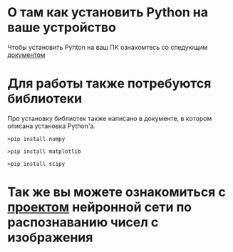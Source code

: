 # О там как установить Python на ваше устройство
Чтобы установить Pyhton на ваш ПК ознакомтесь со следующим [документом](https://github.com/Bazarovinc/graphen_dispersion_dependence/blob/master/%D0%94%D0%B8%D1%81%D0%BF%D0%B5%D1%80%D1%81%D0%B8%D0%BE%D0%BD%D0%BD%D0%B0%D1%8F%20%D0%B7%D0%B0%D0%B2%D0%B8%D1%81%D0%B8%D0%BC%D0%BE%D1%81%D1%82%D1%8C%20%D0%B3%D1%80%D0%B0%D1%84%D0%B5%D0%BD%D0%B0.pdf)
# Для работы также потребуются библиотеки
Про установку библиотек также написано в документе, в котором описана установка Python'a.
```
>pip install numpy
```
```
>pip install matplotlib
```
```
>pip install scipy
```
# Так же вы можете ознакомиться с [проектом](https://github.com/Bazarovinc/first_neaural_network) нейронной сети по распознаванию чисел с изображения
